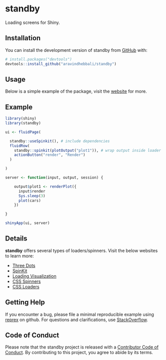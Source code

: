 
<!-- README.md is generated from README.Rmd. Please edit that file -->

# standby

<!-- badges: start -->
<!-- badges: end -->

Loading screens for Shiny.

## Installation

You can install the development version of standby from
[GitHub](https://github.com/) with:

``` r
# install.packages("devtools")
devtools::install_github("aravindhebbali/standby")
```

## Usage

Below is a simple example of the package, visit the
[website](https://buzz.rsquaredacademy.com) for more.

## Example

``` r
library(shiny)
library(standby)

ui <- fluidPage(

  standby::useSpinkit(), # include dependencies
  fluidRow(
    standby::spinkit(plotOutput("plot1")), # wrap output inside loader
    actionButton("render", "Render")
  )

)

server <- function(input, output, session) {

    output$plot1 <- renderPlot({
      input$render
      Sys.sleep(3)
      plot(cars)
    })

}

shinyApp(ui, server)
```

## Details

**standby** offers several types of loaders/spinners. Visit the below
websites to learn more:

-   [Three Dots](https://github.com/nzbin/three-dots)
-   [SpinKit](https://github.com/tobiasahlin/SpinKit)
-   [Loading
    Visualization](https://github.com/RIDICS/Loading-Visualization)
-   [CSS Spinners](https://github.com/lukehaas/css-loaders)
-   [CSS Loaders](https://github.com/raphaelfabeni/css-loader)

## Getting Help

If you encounter a bug, please file a minimal reproducible example using
[reprex](https://reprex.tidyverse.org/index.html) on github. For
questions and clarifications, use
[StackOverflow](https://stackoverflow.com/).

## Code of Conduct

Please note that the standby project is released with a [Contributor
Code of
Conduct](https://contributor-covenant.org/version/2/1/CODE_OF_CONDUCT.html).
By contributing to this project, you agree to abide by its terms.
